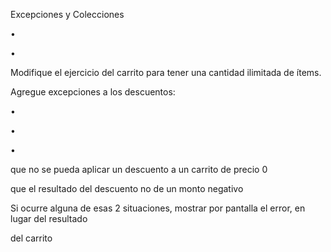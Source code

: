 ﻿

Excepciones y Colecciones

•

•

Modifique el ejercicio del carrito para tener una cantidad ilimitada de ítems.

Agregue excepciones a los descuentos:

•

•

•

que no se pueda aplicar un descuento a un carrito de precio 0

que el resultado del descuento no de un monto negativo

Si ocurre alguna de esas 2 situaciones, mostrar por pantalla el error, en lugar del resultado

del carrito


